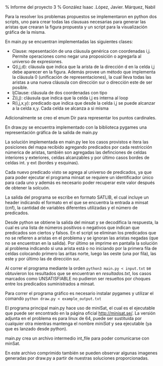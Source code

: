 % Informe del proyecto 3
% González Isaac .López, Javier. Márquez, Nabil 

Para la resolver los problemas propuestos se implementaron en python dos scripts,
uno para crear todas las clausuas necesarias para generar las aristas que crearan
la figura propuesta y un script para la visualización gráfica de la misma.

En main.py se encuentran implementadas las siguientes clases:

* Clause: repesentación de una cláusula genérica con coordenadas i,j. Permite
operaciones como negar una proposición o agregarla al universo de expresiones.
* Q(i,j,d): cláusula que indica que la arista de la dirección d en la celda i,j
debe aparecer en la figura. Además provee un método que implementa la cláusula 0
(unificación de representaciones), la cual lleva todas las aristas a una nueva 
cláusula con dirección sur o dirección este de ser posible.
* IjClause: cláusula de dos coordenadas con tipo
* Z(i,j): cláusula que indica que la celda i,j es interna al loop
* R(i,j,x,y): predicado que indica que desde la celda i,j se puede alcanzar a la celda x,y. Cada celda se alcanza a si misma

Adicionalmente se creo el enum Dir para representar los puntos cardinales.

En draw.py se encuentra implementado con la biblioteca pygames una representación
gráfica de la salida de main.py

La solución implementada en main.py lee los casos provistos e itera las posiciones 
del mapa recibido agregando predicados por cada restricción númerica de aristas,
también son agregadas las definciones de celdas interiores y exteriores, celdas alcanzables y por último casos bordes de celdas int. y ext (bordes y esquinas).

Cada nuevo predicado visto se agrega al universo de predicados, ya que para poder
ejecutar el programa minsat se requiere un identificador único para cada uno y
además es necesario poder recuperar este valor después de obtener la solcuón.

La salida del programa se escribe en formato SATLIB, el cual incluye un header
indicando el formato en el que se encuentra la entrada a minsat (cnf), la cantidad 
de variables diferentes utilizadas y el número de predicados.

Desde python se obtiene la salida del minsat y se decodifica la respuesta, la cual es una lista de números positivos o negativos que indican que predicados son ciertos y falsos. En el script se eliminan los predicados que no se refieren a aristas en el problema y se ignoran las aristas negadas (que no se encuentran en la salida). Por último se imprime en pantalla la solución al problema indicando si una arista está o no iniciando por la primera fila de celdas colocando primero las aritas norte, luego las oeste (una por fila), las este y por último las de dirección sur.

Al correr el programa mediante la orden ```python3 main.py < input.txt``` se obtuvieron los resultados que se encuentran en *resultados.txt*, los casos marcados como UNSATISFIABLE no pudieron ser resueltos por choques entre los predicados suministrados a minsat.

Para correr el programa gráfico es necesario instalar pygames y utilizar el comando ```python draw.py < example_output.txt```

El programa principal main.py hace uso de miniSat, el cual es el ejecutable que puede ser encontrado en la página oficial http://minisat.se/. La versión adjunta en el problema es para linux de 64, puede ser sustituida por cualquier otra mientras mantenga el nombre *miniSat* y sea ejecutable (ya que es lanzado desde python).

main.py crea un archivo intermedio int_file para poder comunicarse con minSat.

En este archivo comprimido también se pueden observar algunas imagenes generadas por draw.py a partir de nuestras soluciones proporcionadas.
